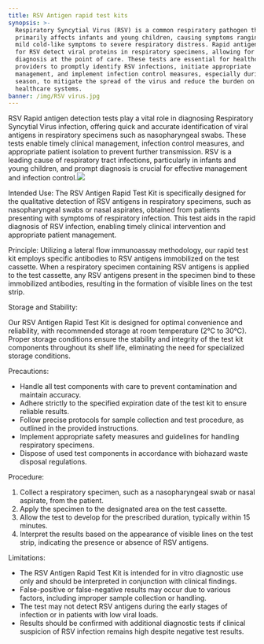 ```yaml
---
title: RSV Antigen rapid test kits
synopsis: >-
  Respiratory Syncytial Virus (RSV) is a common respiratory pathogen that
  primarily affects infants and young children, causing symptoms ranging from
  mild cold-like symptoms to severe respiratory distress. Rapid antigen tests
  for RSV detect viral proteins in respiratory specimens, allowing for swift
  diagnosis at the point of care. These tests are essential for healthcare
  providers to promptly identify RSV infections, initiate appropriate
  management, and implement infection control measures, especially during RSV
  season, to mitigate the spread of the virus and reduce the burden on
  healthcare systems.
banner: /img/RSV virus.jpg
---
```


RSV Rapid antigen detection tests play a vital role in diagnosing Respiratory Syncytial Virus infection, offering quick and accurate identification of viral antigens in respiratory specimens such as nasopharyngeal swabs. These tests enable timely clinical management, infection control measures, and appropriate patient isolation to prevent further transmission. RSV is a leading cause of respiratory tract infections, particularly in infants and young children, and prompt diagnosis is crucial for effective management and infection control.![](</img/RSV virus.jpg>)

Intended Use: The RSV Antigen Rapid Test Kit is specifically designed for the qualitative detection of RSV antigens in respiratory specimens, such as nasopharyngeal swabs or nasal aspirates, obtained from patients presenting with symptoms of respiratory infection. This test aids in the rapid diagnosis of RSV infection, enabling timely clinical intervention and appropriate patient management.

Principle: Utilizing a lateral flow immunoassay methodology, our rapid test kit employs specific antibodies to RSV antigens immobilized on the test cassette. When a respiratory specimen containing RSV antigens is applied to the test cassette, any RSV antigens present in the specimen bind to these immobilized antibodies, resulting in the formation of visible lines on the test strip.

Storage and Stability:

Our RSV Antigen Rapid Test Kit is designed for optimal convenience and reliability, with recommended storage at room temperature (2°C to 30°C). Proper storage conditions ensure the stability and integrity of the test kit components throughout its shelf life, eliminating the need for specialized storage conditions.

Precautions:

* Handle all test components with care to prevent contamination and maintain accuracy.
* Adhere strictly to the specified expiration date of the test kit to ensure reliable results.
* Follow precise protocols for sample collection and test procedure, as outlined in the provided instructions.
* Implement appropriate safety measures and guidelines for handling respiratory specimens.
* Dispose of used test components in accordance with biohazard waste disposal regulations.

Procedure:

1. Collect a respiratory specimen, such as a nasopharyngeal swab or nasal aspirate, from the patient.
2. Apply the specimen to the designated area on the test cassette.
3. Allow the test to develop for the prescribed duration, typically within 15 minutes.
4. Interpret the results based on the appearance of visible lines on the test strip, indicating the presence or absence of RSV antigens.

Limitations:

* The RSV Antigen Rapid Test Kit is intended for in vitro diagnostic use only and should be interpreted in conjunction with clinical findings.
* False-positive or false-negative results may occur due to various factors, including improper sample collection or handling.
* The test may not detect RSV antigens during the early stages of infection or in patients with low viral loads.
* Results should be confirmed with additional diagnostic tests if clinical suspicion of RSV infection remains high despite negative test results.
